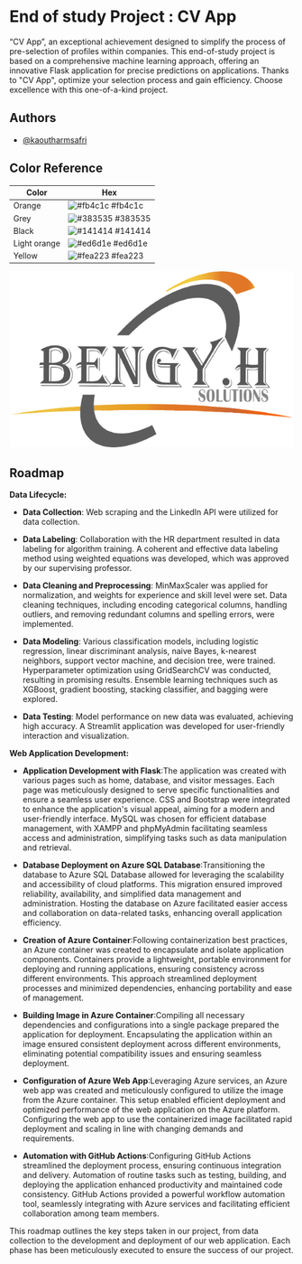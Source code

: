 
# End of study Project : CV App

“CV App”, an exceptional achievement designed to simplify the process of pre-selection of profiles within companies. This end-of-study project is based on a comprehensive machine learning approach, offering an innovative Flask application for precise predictions on applications. Thanks to "CV App", optimize your selection process and gain efficiency. Choose excellence with this one-of-a-kind project.

## Authors

- [@kaoutharmsafri](https://github.com/kaoutharmsafri)

## Color Reference

| Color             | Hex                                                                |
| ----------------- | ------------------------------------------------------------------ |
| Orange  | ![#fb4c1c](https://via.placeholder.com/10/fb4c1c?text=+) #fb4c1c |
| Grey | ![#383535](https://via.placeholder.com/10/383535?text=+) #383535 |
| Black | ![#141414](https://via.placeholder.com/10/141414?text=+) #141414 |
| Light orange | ![#ed6d1e](https://via.placeholder.com/10/ed6d1e?text=+) #ed6d1e |
| Yellow | ![#fea223](https://via.placeholder.com/10/fea223?text=+) #fea223 |



![Logo](https://github.com/kaoutharmsafri/cvapp/blob/main/static/images/iphone-screen.png)


## Roadmap
**Data Lifecycle:**

- **Data Collection**: Web scraping and the LinkedIn API were utilized for data collection.

- **Data Labeling**: Collaboration with the HR department resulted in data labeling for algorithm training. A coherent and effective data labeling method using weighted equations was developed, which was approved by our supervising professor.

- **Data Cleaning and Preprocessing**: MinMaxScaler was applied for normalization, and weights for experience and skill level were set. Data cleaning techniques, including encoding categorical columns, handling outliers, and removing redundant columns and spelling errors, were implemented.

- **Data Modeling**: Various classification models, including logistic regression, linear discriminant analysis, naive Bayes, k-nearest neighbors, support vector machine, and decision tree, were trained. Hyperparameter optimization using GridSearchCV was conducted, resulting in promising results. Ensemble learning techniques such as XGBoost, gradient boosting, stacking classifier, and bagging were explored.

- **Data Testing**: Model performance on new data was evaluated, achieving high accuracy. A Streamlit application was developed for user-friendly interaction and visualization.


**Web Application Development:**

- **Application Development with Flask**:The application was created with various pages such as home, database, and visitor messages. Each page was meticulously designed to serve specific functionalities and ensure a seamless user experience. CSS and Bootstrap were integrated to enhance the application's visual appeal, aiming for a modern and user-friendly interface. MySQL was chosen for efficient database management, with XAMPP and phpMyAdmin facilitating seamless access and administration, simplifying tasks such as data manipulation and retrieval.

- **Database Deployment on Azure SQL Database**:Transitioning the database to Azure SQL Database allowed for leveraging the scalability and accessibility of cloud platforms. This migration ensured improved reliability, availability, and simplified data management and administration. Hosting the database on Azure facilitated easier access and collaboration on data-related tasks, enhancing overall application efficiency.

- **Creation of Azure Container**:Following containerization best practices, an Azure container was created to encapsulate and isolate application components. Containers provide a lightweight, portable environment for deploying and running applications, ensuring consistency across different environments. This approach streamlined deployment processes and minimized dependencies, enhancing portability and ease of management.

- **Building Image in Azure Container**:Compiling all necessary dependencies and configurations into a single package prepared the application for deployment. Encapsulating the application within an image ensured consistent deployment across different environments, eliminating potential compatibility issues and ensuring seamless deployment.

- **Configuration of Azure Web App**:Leveraging Azure services, an Azure web app was created and meticulously configured to utilize the image from the Azure container. This setup enabled efficient deployment and optimized performance of the web application on the Azure platform. Configuring the web app to use the containerized image facilitated rapid deployment and scaling in line with changing demands and requirements.

- **Automation with GitHub Actions**:Configuring GitHub Actions streamlined the deployment process, ensuring continuous integration and delivery. Automation of routine tasks such as testing, building, and deploying the application enhanced productivity and maintained code consistency. GitHub Actions provided a powerful workflow automation tool, seamlessly integrating with Azure services and facilitating efficient collaboration among team members.

This roadmap outlines the key steps taken in our project, from data collection to the development and deployment of our web application. Each phase has been meticulously executed to ensure the success of our project.